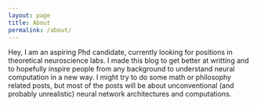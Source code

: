 ```yaml
---
layout: page
title: About
permalink: /about/
---
```


Hey, I am an aspiring Phd candidate, currently looking for positions in theoretical neuroscience labs. I made this blog to get better at writting and to hopefully inspire people from any background to understand neural computation in a new way. I might try to do some math or philosophy related posts, but most of the posts will be about unconventional (and probably unrealistic) neural network architectures and computations.
